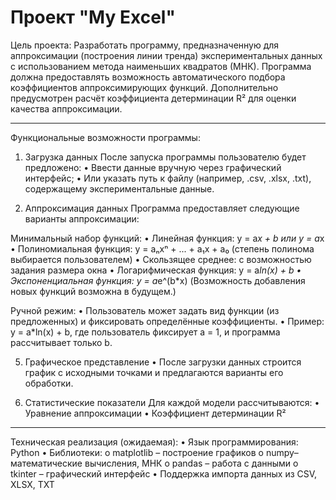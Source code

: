 # Проект "My Excel"

Цель проекта: 
Разработать программу, предназначенную для аппроксимации (построения линии тренда) экспериментальных данных с использованием метода наименьших квадратов (МНК). Программа должна предоставлять возможность автоматического подбора коэффициентов аппроксимирующих функций. Дополнительно предусмотрен расчёт коэффициента детерминации R² для оценки качества аппроксимации. 
________________________________________
Функциональные возможности программы: 

1. Загрузка данных 
После запуска программы пользователю будет предложено: 
•	Ввести данные вручную через графический интерфейс;
•	Или указать путь к файлу (например, .csv, .xlsx, .txt), содержащему экспериментальные данные.

3. Аппроксимация данных 
Программа предоставляет следующие варианты аппроксимации:

Минимальный набор функций: 
•	Линейная функция: y = a*x + b или y = a*x
•	Полиномиальная функция: y = aₙxⁿ + ... + a₁x + a₀ (степень полинома выбирается пользователем)
•	Скользящее среднее: с возможностью задания размера окна
•	Логарифмическая функция: y = a*ln(x) + b
•	Экспоненциальная функция: y = a*e^(b*x)
(Возможность добавления новых функций возможна в будущем.)

Ручной режим: 
•	Пользователь может задать вид функции (из предложенных) и фиксировать определённые коэффициенты.
•	Пример: y = a*ln(x) + b, где пользователь фиксирует a = 1, и программа рассчитывает только b.

5. Графическое представление 
•	После загрузки данных строится график с исходными точками и предлагаются варианты его обработки.

6. Статистические показатели 
Для каждой модели рассчитываются: 
•	Уравнение аппроксимации
•	Коэффициент детерминации R² 
________________________________________
Техническая реализация (ожидаемая): 
•	Язык программирования: Python 
•	Библиотеки:
o	matplotlib – построение графиков
o	numpy– математические вычисления, МНК
o	pandas – работа с данными
o	tkinter – графический интерфейс
•	Поддержка импорта данных из CSV, XLSX, TXT

